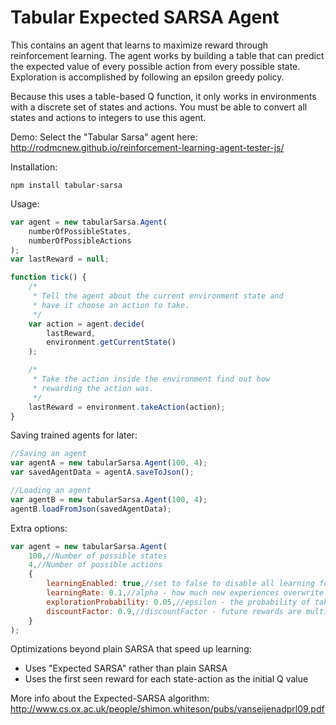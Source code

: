# Tabular Expected SARSA Agent
This contains an agent that learns to maximize reward through reinforcement learning. The agent works by building a table that can predict the expected value of every possible action from every possible state. Exploration is accomplished by following an epsilon greedy policy.

Because this uses a table-based Q function, it only works in environments with a discrete set of states and actions. You must be able to convert all states and actions to integers to use this agent.

Demo: Select the "Tabular Sarsa" agent here: http://rodmcnew.github.io/reinforcement-learning-agent-tester-js/ 

Installation:
```
npm install tabular-sarsa
```

Usage:
```Javascript
var agent = new tabularSarsa.Agent(
    numberOfPossibleStates,
    numberOfPossibleActions
);
var lastReward = null;

function tick() {
    /*
     * Tell the agent about the current environment state and
     * have it choose an action to take.
     */
    var action = agent.decide(
        lastReward,
        environment.getCurrentState()
    );

    /*
     * Take the action inside the environment find out how 
     * rewarding the action was.
     */
    lastReward = environment.takeAction(action);
}
```

Saving trained agents for later:
```Javascript
//Saving an agent
var agentA = new tabularSarsa.Agent(100, 4);
var savedAgentData = agentA.saveToJson();

//Loading an agent
var agentB = new tabularSarsa.Agent(100, 4);
agentB.loadFromJson(savedAgentData);
```
Extra options:
```Javascript
var agent = new tabularSarsa.Agent(
    100,//Number of possible states
    4,//Number of possible actions
    {
        learningEnabled: true,//set to false to disable all learning for higher execution speeds
        learningRate: 0.1,//alpha - how much new experiences overwrite previous ones
        explorationProbability: 0.05,//epsilon - the probability of taking random actions in the Epsilon Greedy policy
        discountFactor: 0.9,//discountFactor - future rewards are multiplied by this
    }
);

```

Optimizations beyond plain SARSA that speed up learning:
- Uses "Expected SARSA" rather than plain SARSA
- Uses the first seen reward for each state-action as the initial Q value
 
More info about the Expected-SARSA algorithm:
http://www.cs.ox.ac.uk/people/shimon.whiteson/pubs/vanseijenadprl09.pdf
